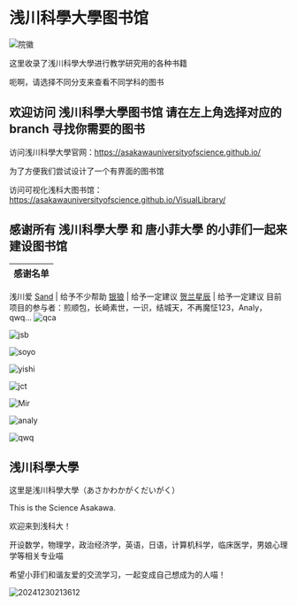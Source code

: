 # 浅川科學大學图书馆
![院徽](https://github.com/user-attachments/assets/cd139e47-feea-445c-b946-21bdf8ed4114)

这里收录了浅川科學大學进行教学研究用的各种书籍

呃啊，请选择不同分支来查看不同学科的图书

## 欢迎访问 浅川科學大學图书馆 请在左上角选择对应的 branch 寻找你需要的图书

访问浅川科學大學官网：https://asakawauniversityofscience.github.io/

为了方便我们尝试设计了一个有界面的图书馆

访问可视化浅科大图书馆：https://asakawauniversityofscience.github.io/VisualLibrary/

感谢所有 浅川科學大學 和 唐小菲大學 的小菲们一起来建设图书馆
-------------------------------------------------------------------------------------------------------------------------------------------------
感谢名单 |
---|
浅川爱
[Sand](https://www.mcbbs.net/home.php?mod=space&uid=645182) | 给予不少帮助
[银狼](https://www.mcbbs.net/home.php?mod=space&uid=200097) | 给予一定建议
[贺兰星辰](https://www.mcbbs.net/home.php?mod=space&uid=495221) | 给予一定建议
目前项目的参与者：煎顺包，长崎素世，一识，结城天，不再魔怔123，Analy，qwq...
![qca](https://github.com/user-attachments/assets/e20bf810-8681-4920-a067-208d05827470)

![jsb](https://github.com/user-attachments/assets/9ef7a174-1f5c-4b1c-bbe5-255329438655)

![soyo](https://github.com/user-attachments/assets/0b25e9bd-06f7-49ec-badd-76cc71992acb)

![yishi](https://github.com/user-attachments/assets/50ab91ab-410a-4915-bcc8-84f766221ef3)

![jct](https://github.com/user-attachments/assets/aa374400-508d-4b2e-b10e-21873069ff69)

![Mir](https://github.com/user-attachments/assets/333b163d-7999-4494-b533-ee6fe207d3b1)

![analy](https://github.com/user-attachments/assets/ea84866d-4da8-49ab-a955-774f9e1a1bfc)

![qwq](https://github.com/user-attachments/assets/ccbdc2ad-c5a8-42bb-8386-9ad0c6ec7041)

浅川科學大學
---------------------------------------------------------
这里是浅川科學大學（あさかわかがくだいがく）

This is the Science Asakawa.

欢迎来到浅科大！

开设数学，物理学，政治经济学，英语，日语，计算机科学，临床医学，男娘心理学等相关专业喵

希望小菲们和谐友爱的交流学习，一起变成自己想成为的人喵！

![20241230213612](https://github.com/user-attachments/assets/a2e06722-2f17-4cce-8f9a-216c10c4c67f)


